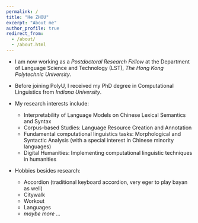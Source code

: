 ```yaml
---
permalink: /
title: "He ZHOU"
excerpt: "About me"
author_profile: true
redirect_from: 
  - /about/
  - /about.html
---
```



- I am now working as a _Postdoctoral Research Fellow_ at the Department of Language Science and Technology (LST), _The Hong Kong Polytechnic University_. 

- Before joining PolyU, I received my PhD degree in Computational Linguistics from _Indiana University_. 

- My research interests include:
  - Interpretability of Language Models on Chinese Lexical Semantics and Syntax
  - Corpus-based Studies: Language Resource Creation and Annotation
  - Fundamental computational linguistics tasks: Morphological and Syntactic Analysis (with a special interest in Chinese minority languages)
  - Digital Humanities: Implementing computational linguistic techniques in humanities

- Hobbies besides research:
  - Accordion (traditional keyboard accordion, very eger to play bayan as well)
  - Citywalk
  - Workout
  - Languages
  - _maybe more ..._




